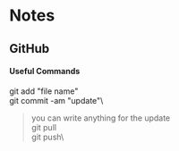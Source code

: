# Notes
## GitHub
#### Useful Commands
git add "file name"\
git commit -am "update"\
> you can write anything for the update\
git pull\
git push\
